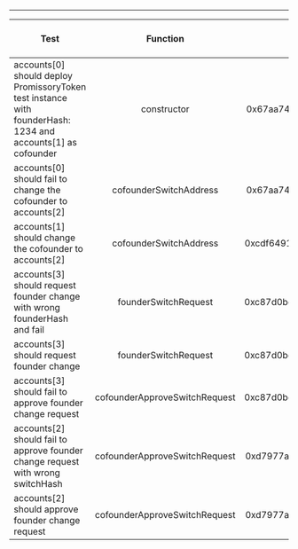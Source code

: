 -------------------------------------
| Test   | Function |     Sender Address    | Test Time (ms) | Status | Txn Hash |
|-----|:-------:|:-------:| ------:|------:| :------ |
|accounts[0] should deploy PromissoryToken test instance with founderHash: 1234 and accounts[1] as cofounder | constructor | 0x67aa741429f95db9ecb7b9e3a7810f13fa17efed | 47994 | passed | [0x95fbacd2df7a88dd054dbd7067da3f09617f376a1307dd2c97796464c6a2bf82](https://testnet.etherscan.io/tx/0x95fbacd2df7a88dd054dbd7067da3f09617f376a1307dd2c97796464c6a2bf82)|
|accounts[0] should fail to change the cofounder to accounts[2] | cofounderSwitchAddress | 0x67aa741429f95db9ecb7b9e3a7810f13fa17efed | 33863 | passed | [0x58ebbdf0821a1efdc5fd017f666d477880e4bc0e610136e57d29dc2bfac743fc](https://testnet.etherscan.io/tx/0x58ebbdf0821a1efdc5fd017f666d477880e4bc0e610136e57d29dc2bfac743fc)|
|accounts[1] should change the cofounder to accounts[2] | cofounderSwitchAddress | 0xcdf6491a680815d1aabad51e58fc403651f4bb60 | 48019 | passed | [0xdda526afb83c2dfccacbdc61592e2853063e921ad07c3623df91e4f805ffd9c2](https://testnet.etherscan.io/tx/0xdda526afb83c2dfccacbdc61592e2853063e921ad07c3623df91e4f805ffd9c2)|
|accounts[3] should request founder change with wrong founderHash and fail | founderSwitchRequest | 0xc87d0befbddb9965f9c5c4fd95c4327973b2614b | 43735 | passed | [0xf212418eeda56e73cc9bf2ebdbcaf63bcedcb57bb6e0d574d8d0f9894532c280](https://testnet.etherscan.io/tx/0xf212418eeda56e73cc9bf2ebdbcaf63bcedcb57bb6e0d574d8d0f9894532c280)|
|accounts[3] should request founder change | founderSwitchRequest | 0xc87d0befbddb9965f9c5c4fd95c4327973b2614b | 19779 | passed | [0xf82e30d0c950f9244701362a2fcbb3c2f6a8daf30b0a61c2c2af739134d2f149](https://testnet.etherscan.io/tx/0xf82e30d0c950f9244701362a2fcbb3c2f6a8daf30b0a61c2c2af739134d2f149)|
|accounts[3] should fail to approve founder change request | cofounderApproveSwitchRequest | 0xc87d0befbddb9965f9c5c4fd95c4327973b2614b | 75204 | passed | [0xfea2626bedd9a81a84186f88b0a05943b478568d9eeed51065327507771e8eb8](https://testnet.etherscan.io/tx/0xfea2626bedd9a81a84186f88b0a05943b478568d9eeed51065327507771e8eb8)|
|accounts[2] should fail to approve founder change request with wrong switchHash | cofounderApproveSwitchRequest | 0xd7977a9976278552abd5fcea6fa013d2bfdb4b5a | 109946 | passed | [0x7dcba5b88fb1f8ddfb2e78555d2c27bc93248a6354d0bb54ffed3eb542e587de](https://testnet.etherscan.io/tx/0x7dcba5b88fb1f8ddfb2e78555d2c27bc93248a6354d0bb54ffed3eb542e587de)|
|accounts[2] should approve founder change request | cofounderApproveSwitchRequest | 0xd7977a9976278552abd5fcea6fa013d2bfdb4b5a | 53098 | passed | [0x9a22809cdee30428a5004181b33821259b03691f3becaeaaf0510de8a07c42b3](https://testnet.etherscan.io/tx/0x9a22809cdee30428a5004181b33821259b03691f3becaeaaf0510de8a07c42b3)|
